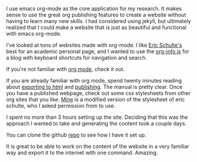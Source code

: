 I use emacs org-mode as the core application for my research. It makes sense to use the great org publishing features to create a website without having to learn many new skills. I had considered using jekyll, but ultimately realized that I could make a website that is just as beautiful and functional with emacs org-mode.

I've looked at tons of websites made with org-mode. I like [Eric Schulte's](http://cs.unm.edu/~eschulte/) best for an academic personal page, and I wanted to use the [org-info.js](http://orgmode.org/manual/JavaScript-support.html) for a blog with keyboard shortcuts for navigation and search.

If you're not familiar with [org mode](http://orgmode.org/worg/), check it out.

If you are already familiar with org mode, spend twenty minutes reading about [exporting to html](http://orgmode.org/manual/Exporting.html#Exporting) and [publishing](http://orgmode.org/manual/Publishing.html). The manual is pretty clear. Once you have a published webpage, check out some css stylesheets from other org sites that you like. [Mine](data/eric.css) is a modified version of the stylesheet of eric schulte, who I asked permission from to use.

I spent no more than 3 hours setting up the site. Deciding that this was the approach I wanted to take and generating the content took a couple days.

You can clone the github [repo](https://github.com/TedwardErker/webpage) to see how I have it set up.

It is great to be able to work on the content of the website in a very familiar way and export it to the internet with one command. Amazing.
